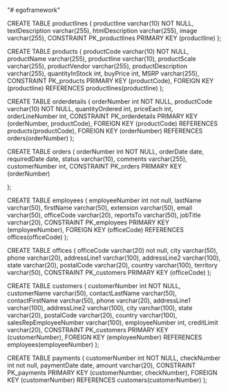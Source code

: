 "# egoframework" 

CREATE TABLE productlines (
    productline varchar(10) NOT NULL,
    textDescription varchar(255),
    htmlDescription varchar(255),
    image varchar(255),
    CONSTRAINT PK_productlines PRIMARY KEY (productline)
);

CREATE TABLE products (
    productCode varchar(10) NOT NULL,
    productName varchar(255),
    productline varchar(10),
    productScale varchar(255),
	productVendor varchar(255),
	productDescription varchar(255),
	quantityInStock int,
    buyPrice int,
    MSRP varchar(255),
    CONSTRAINT PK_products PRIMARY KEY (productCode),
    FOREIGN KEY (productline) REFERENCES productlines(productline)
);

CREATE TABLE orderdetails (
    orderNumber int NOT NULL,
    productCode varchar(10) NOT NULL,
    quantityOrdered int,
    priceEach int,
    orderLineNumber int,
    CONSTRAINT PK_orderdetails PRIMARY KEY (orderNumber, productCode),
    FOREIGN KEY (productCode) REFERENCES products(productCode),
    FOREIGN KEY (orderNumber) REFERENCES orders(orderNumber)
);

CREATE TABLE orders (
    orderNumber int NOT NULL,
    orderDate date,
    requiredDate date,
    status varchar(10),
    comments varchar(255),
    customerNumber int,
    CONSTRAINT PK_orders PRIMARY KEY (orderNumber)
    
);


CREATE TABLE employees (
	employeeNumber int not null,
    lastName varchar(50),
    firstName varchar(50),
    extension varchar(50),
    email varchar(50),
    officeCode varchar(20),
    reportsTo varchar(50),
    jobTitle varchar(20),
    CONSTRAINT PK_employees PRIMARY KEY (employeeNumber),
    FOREIGN KEY (officeCode) REFERENCES offices(officeCode)
);

CREATE TABLE offices (
	officeCode varchar(20) not null,
    city varchar(50),
    phone varchar(20),
    addressLine1 varchar(100),
    addressLine2 varchar(100),
	state varchar(20),
    postalCode varchar(20),
    country varchar(100),
    territory varchar(50),
    CONSTRAINT PK_customers PRIMARY KEY (officeCode)
);



CREATE TABLE customers (
    customerNumber int NOT NULL,
    customerName varchar(50),
    contactLastName varchar(50),
    contactFirstName varchar(50),
    phone varchar(20),
    addressLine1 varchar(100),
    addressLine2 varchar(100),
    city varchar(100),
    state varchar(20),
    postalCode varchar(20),
    country varchar(100),
    salesRepEmployeeNumber varchar(100),
    employeeNumber int,
    creditLimit varchar(20),
    CONSTRAINT PK_customers PRIMARY KEY (customerNumber),
    FOREIGN KEY (employeeNumber) REFERENCES employees(employeeNumber)
);

CREATE TABLE payments (
    customerNumber int NOT NULL,
    checkNumber int not null,
    paymentDate date,
    amount varchar(20),
    CONSTRAINT PK_payments PRIMARY KEY (customerNumber, checkNumber),
    FOREIGN KEY (customerNumber) REFERENCES customers(customerNumber)
);

